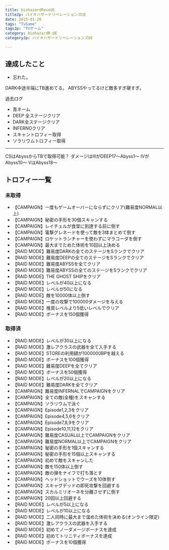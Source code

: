```yaml
---
title: biohazardReveUE
titleJp: バイオハザードリベレーションズUE
date: 2015-01-20
tags: "TvGame"
tagsJp: "TVゲーム"
category: biohazardR-UE
categoryJp: バイオハザードリベレーションズUE

---
```


## 達成したこと

* 忘れた。

DARK中途半端にTB進めてる。
ABYSSやってるけど敵多すぎ硬すぎ。

過去ログ

* 青ネーム
* DEEP 全ステージクリア
* DARK全ステージクリア
* INFERNOクリア
* スキャントロフィー取得
* ソラリウムトロフィー取得

-----

CSはAbyssからTBで取得可能？
ダメージはIIIがDEEP17～Abyss1～
IVがAbyss10～
VはAbyss18～

## トロフィー一覧

### 未取得

- 【CAMPAIGN】一度もゲームオーバーにならずにクリア(難易度NORMAL以上)
- 【CAMPAIGN】秘密の手形を30個スキャンする
- 【CAMPAIGN】レイチェルが食堂に到達する前に倒す
- 【CAMPAIGN】電撃グレネードを使って敵を3体まとめて倒す
- 【CAMPAIGN】ロケットランチャーを使わずにマラコーダを倒す
- 【CAMPAIGN】最大までためた体術を10回以上決める
- 【RAID MODE】難易度DARKの全てのステージをSランクでクリア
- 【RAID MODE】難易度DEEPの全てのステージをSランクでクリア
- 【RAID MODE】難易度ABYSSを全てクリア
- 【RAID MODE】難易度ABYSSの全てのステージをSランクでクリア
- 【RAID MODE】THE GHOST SHIPをクリア
- 【RAID MODE】レベルが40以上になる
- 【RAID MODE】レベルが50になる
- 【RAID MODE】敵を10000体以上倒す
- 【RAID MODE】一度の攻撃で100000ダメージを与える
- 【RAID MODE】推奨レベルより5低いレベルでクリア
- 【RAID MODE】ボーナスを150個獲得


### 取得済

- 【RAID MODE】レベルが30以上になる
- 【RAID MODE】激レアクラスの武器を全て入手する
- 【RAID MODE】STOREの利用額が1000000BPを越える
- 【RAID MODE】ボーナスを100個獲得
- 【RAID MODE】難易度DEEPを全てクリア
- 【RAID MODE】ボーナスを50個獲得
- 【RAID MODE】レベルが20以上になる
- 【RAID MODE】難易度DARKを全てクリア
- 【CAMPAIGN】難易度INFERNALでCAMPAIGNをクリア
- 【CAMPAIGN】全ての敵(全種)をスキャンする
- 【CAMPAIGN】ソラリウムで泳ぐ
- 【CAMPAIGN】Episode1,2,3をクリア
- 【CAMPAIGN】Episode4,5,6をクリア
- 【CAMPAIGN】Episode7,8,9をクリア
- 【CAMPAIGN】Episode10,11,12をクリア
- 【CAMPAIGN】難易度CASUAL以上でCAMPAIGNをクリア
- 【CAMPAIGN】難易度NORMAL以上でCAMPAIGNをクリア
- 【CAMPAIGN】秘密の手形を1個スキャンする
- 【CAMPAIGN】秘密の手形を15個以上スキャンする
- 【CAMPAIGN】初めて敵をスキャンした
- 【CAMPAIGN】敵を150体以上倒す
- 【CAMPAIGN】敵の弾をナイフで打ち落とす
- 【CAMPAIGN】ヘッドショットでウーズを10体倒す
- 【CAMPAIGN】スキャグデッドの即死攻撃を回避する
- 【CAMPAIGN】スカルミリオーネを分離させずに倒す
- 【CAMPAIGN】20回以上回避する
- 【RAID MODE】レベルが5以上になる
- 【RAID MODE】レベルが10以上になる
- 【RAID MODE】二人同時に最大まで溜めた体術を決める(オンライン限定)
- 【RAID MODE】激レアクラスの武器を入手する
- 【RAID MODE】初めてノーダメージボーナスを達成
- 【RAID MODE】初めてトリニティボーナスを達成
- 【RAID MODE】ボーナスを10個獲得